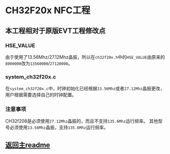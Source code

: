 # CH32F20x NFC工程

## 本工程相对于原版EVT工程修改点

### HSE_VALUE

由于使用了13.56Mhz/27.12Mhz晶振，所以在`ch32f20x.h`中的`HSE_VALUE`由原来的`8000000`改为`13560000`/`27120000`。

### system_ch32f20x.c

在`system_ch32f20x.c`中，时钟初始化已经根据`13.56Mhz`或者`27.12Mhz`晶振更改，用户根据需要选择自己的时钟配置。

### 注意事项

CH32f208是必须使用`27.12Mhz`晶振的，而且不支持`135.6Mhz`运行频率。
其他型号必须使用`13.56Mhz`晶振，支持`135.6Mhz`运行频率。

## [返回主readme](../readme.md)
